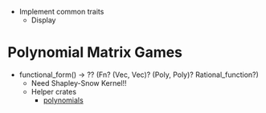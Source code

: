 - Implement common traits
  - Display

# Polynomial Matrix Games

- functional_form() -> ?? (Fn? (Vec, Vec)? (Poly, Poly)? Rational_function?)
  - Need Shapley-Snow Kernel!!
  - Helper crates
    - [polynomials](https://crates.io/crates/polynomials)

